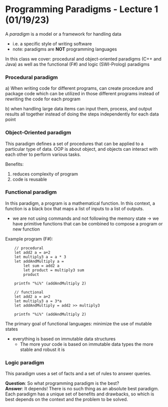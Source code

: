 # Programming Paradigms - Lecture 1 (01/19/23)

A *paradigm* is a model or a framework for handling data 
* i.e. a specific style of writing software
* note: paradigms are **NOT** programming languages

In this class we cover: procedural and object-oriented paradigms (C++ and Java) as well as the functional (F#) and logic (SWI-Prolog) paradigms


### Procedural paradigm

a) When writing code for different programs, can create procedure and package code which can be utilized in those different programs instead of rewriting the code for each program

b) when handling large data items can input them, process, and output results all together instead of doing the steps independently for each data point

### Object-Oriented paradigm

This paradigm defines a set of procedures that can be applied to a particular type of data. OOP is about object, and objects can interact with each other to perform various tasks.

Benefits: 
1. reduces complexity of program
2. code is reusable

### Functional paradigm

In this paradigm, a program is a mathematical function. In this context, a function is a black box that maps a list of inputs to a list of outputs.
* we are not using commands and not following the memory state -> we have primitive functions that can be combined to compose a program or new function

Example program (F#):

````
    // procedural
    let add2 a = a+2
    let multiply3 a = a * 3
    let addAndMultiply a = 
        let sum = add2 a
        let product = multiply3 sum
        product

    printfn "%i%" (addAndMultiply 2)

    // functional
    let add2 a = a+2
    let multiply3 a = 3*a
    let addAndMultiply = add2 >> multiply3

    printfn "%i%" (addAndMultiply 2)
````

The primary goal of functional languages: minimize the use of mutable states
* everything is based on immutable data structures 
    * The more your code is based on immutable data types the more stable and robust it is

### Logic paradigm

This paradigm uses a set of facts and a set of rules to answer queries.

**Question**: So what programming paradigm is the best?  
**Answer**: It depends! There is no such thing as an absolute best paradigm. Each paradigm has a unique set of benefits and drawbacks, so which is best depends on the context and the problem to be solved.






